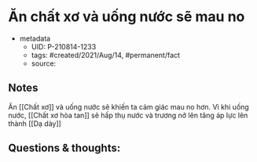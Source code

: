# Ăn chất xơ và uống nước sẽ mau no

- metadata
	- UID: P-210814-1233
	- tags: #created/2021/Aug/14, #permanent/fact 
	- source: 

## Notes
Ăn [[Chất xơ]] và uống nước sẽ khiến ta cảm giác mau no hơn. Vì khi uống nước, [[Chất xơ hòa tan]] sẽ hấp thụ nước và trương nở lên tăng áp lực lên thành [[Dạ dày]]

## Questions & thoughts:
